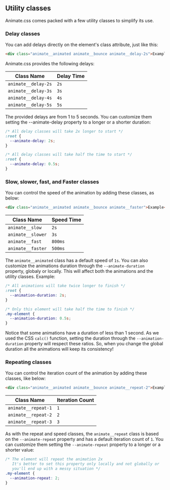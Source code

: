 ## Utility classes

Animate.css comes packed with a few utility classes to simplify its use.

### Delay classes

You can add delays directly on the element's class attribute, just like this:

```html
<div class="animate__animated animate__bounce animate__delay-2s">Example</div>
```

Animate.css provides the following delays:

| Class Name          | Delay Time |
| ------------------- | ---------- |
| `animate__delay-2s` | `2s`       |
| `animate__delay-3s` | `3s`       |
| `animate__delay-4s` | `4s`       |
| `animate__delay-5s` | `5s`       |

The provided delays are from 1 to 5 seconds. You can customize them setting the --animate-delay property to a longer or a shorter duration:

```css
/* All delay classes will take 2x longer to start */
:root {
  --animate-delay: 2s;
}

/* All delay classes will take half the time to start */
:root {
  --animate-delay: 0.5s;
}
```

### Slow, slower, fast, and Faster classes

You can control the speed of the animation by adding these classes, as below:

```html
<div class="animate__animated animate__bounce animate__faster">Example</div>
```

| Class Name        | Speed Time |
| ----------------- | ---------- |
| `animate__slow`   | `2s`       |
| `animate__slower` | `3s`       |
| `animate__fast`   | `800ms`    |
| `animate__faster` | `500ms`    |

The `animate__animated` class has a default speed of `1s`. You can also customize the animations duration through the `--animate-duration` property, globaly or locally. This will affect both the animations and the utility classes. Example:

```css
/* All animations will take twice longer to finish */
:root {
  --animation-duration: 2s;
}

/* Only this element will take half the time to finish */
.my-element {
  --animation-duration: 0.5s;
}
```

Notice that some animations have a duration of less than 1 second. As we used the CSS `calc()` function, setting the duration through the `--animation-duration` property will respect these ratios. So, when you change the global duration all the animations will keep its consistency!

### Repeating classes

You can control the iteration count of the animation by adding these classes, like below:

```html
<div class="animate__animated animate__bounce animate__repeat-2">Example</div>
```

| Class Name          | Iteration Count |
| ------------------- | --------------- |
| `animate__repeat-1` | `1`             |
| `animate__repeat-2` | `2`             |
| `animate__repeat-3` | `3`             |

As with the repeat and speed classes, the `animate__repeat` class is based on the `--animate-repeat` property and has a default iteration count of `1`. You can customize them setting the `--animate-repeat` property to a longer or a shorter value:

```css
/* The element will repeat the animation 2x
   It's better to set this property only locally and not globally or
   you'll end up with a messy situation */
.my-element {
  --animation-repeat: 2;
}
```
